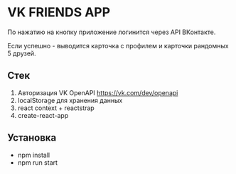 # VK FRIENDS APP

По нажатию на кнопку приложение логинится через API ВКонтакте.

Если успешно - выводится карточка с профилем и карточки рандомных 5 друзей.

## Стек

1. Авторизация VK OpenAPI https://vk.com/dev/openapi
2. localStorage для хранения данных
3. react context + reactstrap
4. create-react-app

## Установка

- npm install
- npm run start
